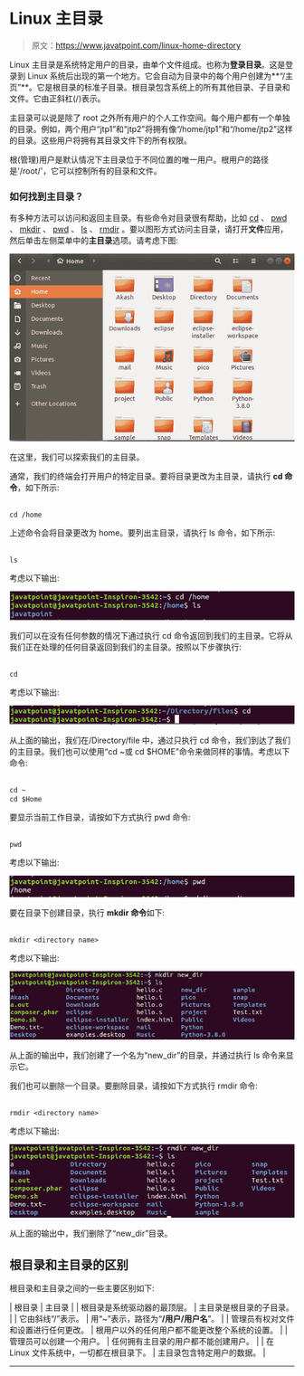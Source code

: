 # Linux 主目录

> 原文：<https://www.javatpoint.com/linux-home-directory>

Linux 主目录是系统特定用户的目录，由单个文件组成。也称为**登录目录**。这是登录到 Linux 系统后出现的第一个地方。它会自动为目录中的每个用户创建为**“/主页”**。它是根目录的标准子目录。根目录包含系统上的所有其他目录、子目录和文件。它由正斜杠(/)表示。

主目录可以说是除了 root 之外所有用户的个人工作空间。每个用户都有一个单独的目录。例如，两个用户“jtp1”和“jtp2”将拥有像“/home/jtp1”和“/home/jtp2”这样的目录。这些用户将拥有其目录文件下的所有权限。

根(管理)用户是默认情况下主目录位于不同位置的唯一用户。根用户的路径是'/root/'，它可以控制所有的目录和文件。

### 如何找到主目录？

有多种方法可以访问和返回主目录。有些命令对目录很有帮助，比如 [cd](https://www.javatpoint.com/linux-cd) 、 [pwd](https://www.javatpoint.com/linux-pwd) 、 [mkdir](https://www.javatpoint.com/linux-mkdir) 、 [pwd](https://www.javatpoint.com/linux-pwd) 、 [ls](https://www.javatpoint.com/linux-ls) 、 [rmdir](https://www.javatpoint.com/linux-rmdir) 。要以图形方式访问主目录，请打开**文件**应用，然后单击左侧菜单中的**主目录**选项。请考虑下图:

![Linux Home Directory](img/384859ba0afdb1debcc45dbf38827b56.png)

在这里，我们可以探索我们的主目录。

通常，我们的终端会打开用户的特定目录。要将目录更改为主目录，请执行 **cd 命令**，如下所示:

```

cd /home

```

上述命令会将目录更改为 home。要列出主目录，请执行 ls 命令，如下所示:

```

ls

```

考虑以下输出:

![Linux Home Directory](img/688a0b7ded76e6d3580b5ad74e956096.png)

我们可以在没有任何参数的情况下通过执行 cd 命令返回到我们的主目录。它将从我们正在处理的任何目录返回到我们的主目录。按照以下步骤执行:

```

cd

```

考虑以下输出:

![Linux Home Directory](img/618ce8cedecc2d1806bacd333cd3981d.png)

从上面的输出，我们在/Directory/file 中，通过只执行 cd 命令，我们到达了我们的主目录。我们也可以使用“cd ~或 cd $HOME”命令来做同样的事情。考虑以下命令:

```

cd ~
cd $Home

```

要显示当前工作目录，请按如下方式执行 pwd 命令:

```

pwd

```

考虑以下输出:

![Linux Home Directory](img/e23fa8a8f7e3d755334dfa1bf9eb7541.png)

要在目录下创建目录，执行 **mkdir 命令**如下:

```

mkdir <directory name>

```

考虑以下输出:

![Linux Home Directory](img/e295a2c5334bf4c87068f898d45c7aa0.png)

从上面的输出中，我们创建了一个名为“new_dir”的目录，并通过执行 ls 命令来显示它。

我们也可以删除一个目录。要删除目录，请按如下方式执行 rmdir 命令:

```

rmdir <directory name>

```

考虑以下输出:

![Linux Home Directory](img/f3aaa035b597143f1928c3b1e19e1c28.png)

从上面的输出中，我们删除了“new_dir”目录。

## 根目录和主目录的区别

根目录和主目录之间的一些主要区别如下:

| 根目录 | 主目录 |
| 根目录是系统驱动器的最顶层。 | 主目录是根目录的子目录。 |
| 它由斜线“/”表示。 | 用“~”表示，路径为“**/用户/用户名**”。 |
| 管理员有权对文件和设置进行任何更改。 | 根用户以外的任何用户都不能更改整个系统的设置。 |
| 管理员可以创建一个用户。 | 任何拥有主目录的用户都不能创建用户。 |
| 在 Linux 文件系统中，一切都在根目录下。 | 主目录包含特定用户的数据。 |

* * *